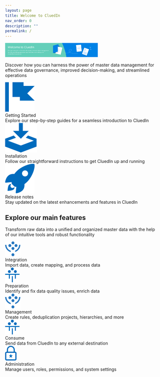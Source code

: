 ```yaml
---
layout: page
title: Welcome to CluedIn
nav_order: 0
description: ""
permalink: /
---
```


<img style="width:60%;" src="/assets/images/documention-header.png" alt="Welcome to CluedIn">

Discover how you can harness the power of master data management for effective data governance, improved decision-making, and streamlined operations

<div class="card-line">
  <div class="card" href="/getting-started">
    <div class="icon"><img src="/assets/icons/getting-started.svg" alt="getting started"/></div>
    <div class="title">Getting Started</div>
    <div class="content">Explore our step-by-step guides for a seamless introduction to CluedIn</div>
  </div>
   <div class="card" href="/deployment">
    <div class="icon"><img src="/assets/icons/installation.svg" alt="getting started"/></div>
    <div class="title">Installation</div>
    <div class="content">Follow our straightforward instructions to get CluedIn up and running</div>
  </div>
   <div class="card" href="/release-notes">
    <div class="icon"><img src="/assets/icons/release-note.svg" alt="getting started"/></div>
    <div class="title">Release notes</div>
    <div class="content">Stay updated on the latest enhancements and features in CluedIn</div>
  </div>
</div>

## Explore our main features

Transform raw data into a unified and organized master data with the help of our intuitive tools and robust functionality

<div class="card-line">
  <div class="card-smaller" href="/integration">
    <div class="icon"><img src="/assets/icons/integration.svg" alt="getting started"/></div>
    <div class="title">Integration</div>
    <div class="content">Import data, create mapping, and process data</div>
  </div>
   <div class="card-smaller" href="/Preparation">
    <div class="icon"><img src="/assets/icons/preparation.svg" alt="getting started"/></div>
    <div class="title">Preparation</div>
    <div class="content">Identify and fix data quality issues, enrich data</div>
  </div>
   <!-- <div class="card-smaller" href="/release-notes">
    <div class="icon"><img src="/assets/icons/governance.svg" alt="getting started"/></div>
    <div class="title">Governance</div>
    <div class="content">Explore various data quality metrics</div>
  </div> -->
   <div class="card-smaller" href="/management">
    <div class="icon"><img src="/assets/icons/integration.svg" alt="getting started"/></div>
    <div class="title">Management</div>
    <div class="content">Create rules, deduplication projects, hierarchies, and more</div>
  </div>
</div>
<div class="card-line">
   <div class="card-smaller" href="/consume">
    <div class="icon"><img src="/assets/icons/preparation.svg" alt="getting started"/></div>
    <div class="title">Consume</div>
    <div class="content">Send data from CluedIn to any external destination</div>
  </div>
   <div class="card-smaller" href="/administration">
    <div class="icon"><img src="/assets/icons/governance.svg" alt="getting started"/></div>
    <div class="title">Administration</div>
    <div class="content">Manage users, roles, permissions, and system settings</div>
  </div>
</div>
